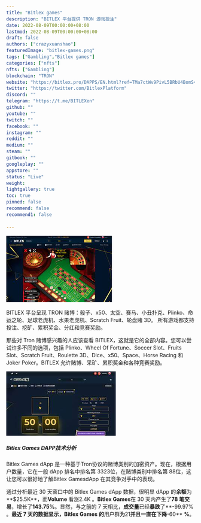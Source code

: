 ```yaml
---
title: "Bitlex games"
description: "BITLEX 平台提供 TRON 游戏投注"
date: 2022-08-09T00:00:00+08:00
lastmod: 2022-08-09T00:00:00+08:00
draft: false
authors: ["crazyxuanshao"]
featuredImage: "bitlex-games.png"
tags: ["Gambling","Bitlex games"]
categories: ["nfts"]
nfts: ["Gambling"]
blockchain: "TRON"
website: "https://bitlex.pro/DAPPS/EN.html?ref=TMa7ctWv9PivL5BRbU4BomS4rox28WH2ws&utm_source=DappRadar&utm_medium=deeplink&utm_campaign=visit-website"
twitter: "https://twitter.com/BitlexPlatform"
discord: ""
telegram: "https://t.me/BITLEXen"
github: ""
youtube: ""
twitch: ""
facebook: ""
instagram: ""
reddit: ""
medium: ""
steam: ""
gitbook: ""
googleplay: ""
appstore: ""
status: "Live"
weight: 
lightgallery: true
toc: true
pinned: false
recommend: false
recommend1: false

---
```


![djsijn](djsijn.png)

<p>BITLEX 平台呈现 TRON 赌博：骰子、x50、太空、赛马、小丑扑克、Plinko、命运之轮、足球老虎机、水果老虎机、Scratch Fruit、轮盘赌 3D。 所有游戏都支持投注、挖矿、累积奖金、分红和竞赛奖励。</p>

那些对 Tron 赌博感兴趣的人应该查看 BITLEX，这就是它的全部内容。您可以尝试许多不同的选项，包括 Plinko、Wheel Of Fortune、Soccer Slot、Fruits Slot、Scratch Fruit、Roulette 3D、Dice、x50、Space、Horse Racing 和 Joker Poker。BITLEX 允许赌博、采矿、累积奖金和各种竞赛奖励。

![ing](ing.png)

##### Bitlex Games DAPP技术分析

Bitlex Games dApp 是一种基于Tron协议的赌博类别的加密资产。现在，根据用户数量，它在一般 dApp 排名中排名第 3323位，在赌博类别中排名第 88位，这让您可以很好地了解Bitlex GamesdApp 在其竞争对手中的表现。

通过分析最近 30 天窗口中的 Bitlex Games dApp 数据，很明显 dApp 的**余额**为**$25.5K**，而**Volume** 看涨2.4K 。**Bitlex Games**在 30 天内产生了**78 笔交易**，增长了**143.75%**。显然，与之前的 7 天相比，**成交量**已经**暴跌**了**-99.97% 。**最近 7 天的数据显示，Bitlex Games 的**用户群**为**21**并且一直在下降**-60** **%**。

